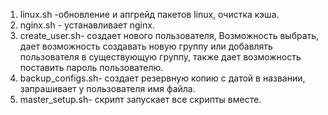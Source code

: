 1. linux.sh -обновление и апгрейд пакетов linux, очистка кэша.
2. nginx.sh - устанавливает nginx.
3. create_user.sh- создает нового пользователя, Возможность выбрать, дает возможность создавать новую группу или добавлять пользователя в существующую группу, также дает возможность поставить пароль пользователю.
4. backup_configs.sh- создает резервную копию с датой в названии, запрашивает у пользователя имя файла. 
5. master_setup.sh- скрипт запускает все скрипты вместе.
